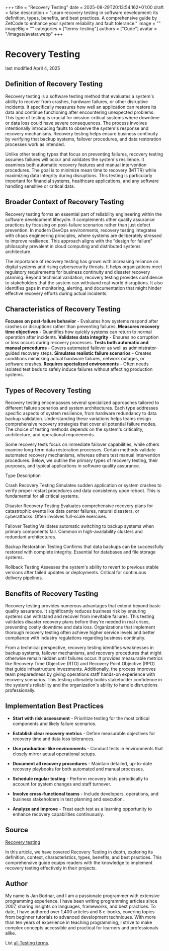 +++
title = "Recovery Testing"
date = 2025-08-29T20:13:54.162+01:00
draft = false
description = "Learn recovery testing in software development: its definition, types, benefits, and best practices. A comprehensive guide by ZetCode to enhance your system reliability and fault tolerance."
image = ""
imageBig = ""
categories = ["terms-testing"]
authors = ["Cude"]
avatar = "/images/avatar.webp"
+++

# Recovery Testing

last modified April 4, 2025

## Definition of Recovery Testing

Recovery testing is a software testing method that evaluates a system's ability
to recover from crashes, hardware failures, or other disruptive incidents. It
specifically measures how well an application can restore its data and continue
functioning after encountering unexpected problems. This type of testing is
crucial for mission-critical systems where downtime or data loss could have
severe consequences. The process involves intentionally introducing faults to
observe the system's response and recovery mechanisms. Recovery testing helps
ensure business continuity by verifying that backup systems, failover
procedures, and data restoration processes work as intended.

Unlike other testing types that focus on preventing failures, recovery testing
assumes failures will occur and validates the system's resilience. It examines
both automatic recovery features and manual intervention procedures. The goal is
to minimize mean time to recovery (MTTR) while maximizing data integrity during
disruptions. This testing is particularly important for financial systems,
healthcare applications, and any software handling sensitive or critical data.

## Broader Context of Recovery Testing

Recovery testing forms an essential part of reliability engineering within the
software development lifecycle. It complements other quality assurance practices
by focusing on post-failure scenarios rather than just defect prevention. In
modern DevOps environments, recovery testing integrates with chaos engineering
principles, where systems are deliberately stressed to improve resilience. This
approach aligns with the "design for failure" philosophy prevalent in cloud
computing and distributed systems architecture.

The importance of recovery testing has grown with increasing reliance on digital
systems and rising cybersecurity threats. It helps organizations meet regulatory
requirements for business continuity and disaster recovery planning. Beyond
technical validation, recovery testing provides confidence to stakeholders that
the system can withstand real-world disruptions. It also identifies gaps in
monitoring, alerting, and documentation that might hinder effective recovery
efforts during actual incidents.

## Characteristics of Recovery Testing

**Focuses on post-failure behavior** - Evaluates how systems
respond after crashes or disruptions rather than preventing failures.
**Measures recovery time objectives** - Quantifies how quickly
systems can return to normal operation after incidents.
**Validates data integrity** - Ensures no corruption or loss
occurs during recovery processes.
**Tests both automatic and manual procedures** - Covers
automated failover as well as administrator-guided recovery steps.
**Simulates realistic failure scenarios** - Creates conditions
mimicking actual hardware failures, network outages, or software crashes.
**Requires specialized environments** - Often needs isolated
test beds to safely induce failures without affecting production systems.

## Types of Recovery Testing

Recovery testing encompasses several specialized approaches tailored to different
failure scenarios and system architectures. Each type addresses specific aspects
of system resilience, from hardware redundancy to data backup validation.
Understanding these variations helps teams design comprehensive recovery
strategies that cover all potential failure modes. The choice of testing methods
depends on the system's criticality, architecture, and operational requirements.

Some recovery tests focus on immediate failover capabilities, while others
examine long-term data restoration processes. Certain methods validate automated
recovery mechanisms, whereas others test manual intervention procedures. Below,
we outline the primary types of recovery testing, their purposes, and typical
applications in software quality assurance.

Type
Description

Crash Recovery Testing
Simulates sudden application or system crashes to verify proper restart
procedures and data consistency upon reboot. This is fundamental for all
critical systems.

Disaster Recovery Testing
Evaluates comprehensive recovery plans for catastrophic events like data
center failures, natural disasters, or cyberattacks. Often involves full-scale
exercises.

Failover Testing
Validates automatic switching to backup systems when primary components
fail. Common in high-availability clusters and redundant architectures.

Backup Restoration Testing
Confirms that data backups can be successfully restored with complete
integrity. Essential for databases and file storage systems.

Rollback Testing
Assesses the system's ability to revert to previous stable versions after
failed updates or deployments. Critical for continuous delivery pipelines.

## Benefits of Recovery Testing

Recovery testing provides numerous advantages that extend beyond basic quality
assurance. It significantly reduces business risk by ensuring systems can
withstand and recover from inevitable failures. This testing validates disaster
recovery plans before they're needed in real crises, preventing costly downtime
and data loss. Organizations that implement thorough recovery testing often
achieve higher service levels and better compliance with industry regulations
regarding business continuity.

From a technical perspective, recovery testing identifies weaknesses in backup
systems, failover mechanisms, and recovery procedures that might otherwise remain
hidden until failures occur. It provides measurable metrics like Recovery Time
Objective (RTO) and Recovery Point Objective (RPO) that guide infrastructure
investments. Additionally, the process improves team preparedness by giving
operations staff hands-on experience with recovery scenarios. This testing
ultimately builds stakeholder confidence in the system's reliability and the
organization's ability to handle disruptions professionally.

## Implementation Best Practices

- **Start with risk assessment** - Prioritize testing for the most critical components and likely failure scenarios.

- **Establish clear recovery metrics** - Define measurable objectives for recovery time and data loss tolerances.

- **Use production-like environments** - Conduct tests in environments that closely mirror actual operational setups.

- **Document all recovery procedures** - Maintain detailed, up-to-date recovery playbooks for both automated and manual processes.

- **Schedule regular testing** - Perform recovery tests periodically to account for system changes and staff turnover.

- **Involve cross-functional teams** - Include developers, operations, and business stakeholders in test planning and execution.

- **Analyze and improve** - Treat each test as a learning opportunity to enhance recovery capabilities continuously.

## Source

[Recovery testing](https://en.wikipedia.org/wiki/Recovery_testing)

In this article, we have covered Recovery Testing in depth, exploring its
definition, context, characteristics, types, benefits, and best practices. This
comprehensive guide equips readers with the knowledge to implement recovery
testing effectively in their projects.

## Author

My name is Jan Bodnar, and I am a passionate programmer with extensive
programming experience. I have been writing programming articles since 2007,
sharing insights on languages, frameworks, and best practices. To date, I have
authored over 1,400 articles and 8 e-books, covering topics from beginner
tutorials to advanced development techniques. With more than ten years of
experience in teaching programming, I strive to make complex concepts accessible
and practical for learners and professionals alike.

List [all Testing terms](/all/#terms-test).